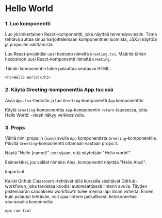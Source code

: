 # Hello World

### 1. Luo komponentti
Luo yksinkertainen React-komponentti, joka näyttää tervehdysviestin. Tämä tehtävä auttaa sinua harjoittelemaan komponenttien luomista, JSX:n käyttöä ja props:ien välittämistä.

Luo React-projektiisi uusi tiedosto nimeltä `Greeting.tsx`. Määritä tähän tiedostoon uusi React-komponentti nimeltä `Greeting`.

Tämän komponentin tulee palauttaa seuraava HTML:
```
<h3>Hello World!</h3>
```
### 2. Käytä Greeting-komponenttia App.tsx:ssä
Avaa `App.tsx`-tiedosto ja tuo `Greeting`-komponentti `App` komponenttin.

Käytä `Greeting`-komponenttia `App`-komponentin `return`-lauseessa, jotta Hello World! -viesti näkyy verkkosivulla.

### 3. Props

Välitä nimi props:in (`name`) avulla `App` komponentista `Greeting`-komponentille. Päivitä `Greeting`-komponentti ottamaan vastaan props:it.

Näytä "Hello {name}!" sen sijaan, että näytetään "Hello world!".

Esimerkiksi, jos välität nimeksi Alex, komponentti näyttää "Hello Alex!".

> [!IMPORTANT]
> Kaikki Github Classroom -tehtävät tällä kurssilla sisältävät GitHub-workflown, joka tarkistaa koodisi automaattisesti linterin avulla. Täyden pistemäärän saadaksesi workflow’n tulee mennä läpi ilman virheitä.
> Ennen kuin palautat tehtävän, voit ajaa linterin paikallisesti tietokoneellasi seuraavalla komennolla:
> ```
> npm run lint
> ```
